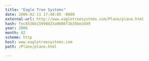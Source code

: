 ```yaml
---
title: "Eagle Tree Systems"
date: 2006-02-11 17:48:05 -0600
external-url: http://www.eagletreesystems.com/Plane/plane.html
hash: fec8536b15998d25a0086f2b35be2d49
year: 2006
month: 02
scheme: http
host: www.eagletreesystems.com
path: /Plane/plane.html

---
```



